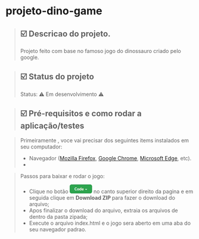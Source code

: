 # projeto-dino-game

> ## ☑️ Descricao do projeto.
> <p>Projeto feito com base no famoso jogo do dinossauro criado pelo google.</p>

> ## ☑️ Status do projeto
> Status: ⚠️ Em desenvolvimento ⚠️

>## ☑️ Pré-requisitos e como rodar a aplicação/testes

> Primeiramente , voce vai precisar dos seguintes items instalados em seu computador:
> - Navegador ([Mozilla Firefox](https://www.mozilla.org/en-US/firefox/new/), [Google Chrome](https://www.google.com/chrome/?brand=BNSD&gclid=Cj0KCQjw_fiLBhDOARIsAF4khR1gEBDjxsVDvB8fOUjwEy7CghA4hbOOAP8KCFyQkPmuPxBGBYWNTrwaApbiEALw_wcB&gclsrc=aw.ds), [Microsoft Edge](https://www.microsoft.com/en-us/edge#platform), etc).
> - 
 
> Passos para baixar e rodar o jogo:
>
> - Clique no botão <img src="https://github.com/HabacuqueCL/imagezRepo/blob/main/button-code-github.png?raw=true" alt="imagem do botao code" width="60px" /> no canto superior direito da pagina e em seguida clique em <span><strong>Download ZIP </strong></span> para fazer o download do arquivo;
> - Apos finalizar o download do arquivo, extraia os arquivos de dentro da pasta zipada;
> - Execute o arquivo index.html e o jogo sera aberto em uma aba do seu navegador padrao.
